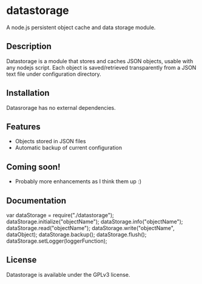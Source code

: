 # datastorage

A node.js persistent object cache and data storage module.

## Description

Datastorage is a module that stores and caches JSON objects, usable with any nodejs script. Each object is saved/retrieved transparently from a JSON text file under configuration directory.

## Installation

Datasrorage has no external dependencies.

## Features

* Objects stored in JSON files
* Automatic backup of current configuration
  
## Coming soon!

* Probably more enhancements as I think them up :)
    
## Documentation

var dataStorage = require("./datastorage");
dataStorage.initialize("objectName");
dataStorage.info("objectName");
dataStorage.read("objectName");
dataStorage.write("objectName", dataObject);
dataStorage.backup();
dataStorage.flush();
dataStorage.setLogger(loggerFunction);

## License

Datastorage is available under the GPLv3 license.
